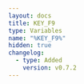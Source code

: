 ```yaml
---
layout: docs
title: KEY_F9
type: Variables
name: "%KEY_F9%"
hidden: true
changelog:
  - type: Added
    version: v0.7.2
---
```

